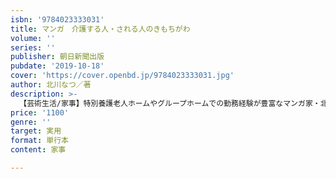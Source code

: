 ```yaml
---
isbn: '9784023333031'
title: マンガ　介護する人・される人のきもちがわ
volume: ''
series: ''
publisher: 朝日新聞出版
pubdate: '2019-10-18'
cover: 'https://cover.openbd.jp/9784023333031.jpg'
author: 北川なつ／著
description: >-
  【芸術生活/家事】特別養護老人ホームやグループホームでの勤務経験が豊富なマンガ家・北川なつさんが「リアルな介護現場」をマンガ＋文で紹介。みんなが抱える介護の悩みから、日々の本音、介護のプロの現状まで、自身の体験とアンケート調査を元に解説する。
price: '1100'
genre: ''
target: 実用
format: 単行本
content: 家事

---
```

